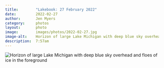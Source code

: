 ```yaml
---
title:        "Lakebook: 27 February 2022"
date:         2022-02-27
author:       Jen Myers
category:     photos
layout:       photo
image:        images/photos/2022-02-27.jpg
image-alt:    Horizon of large Lake Michigan with deep blue sky overhead and floes of ice in the foreground
description:  7:57am
---
```


<div><img alt="Horizon of large Lake Michigan with deep blue sky overhead and floes of ice in the foreground" src="{{ site.baseurl }}/images/photos/2022-02-27.jpg" /></div>
